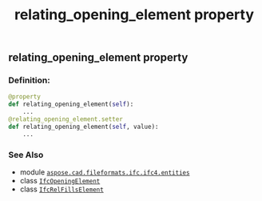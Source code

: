 ﻿---
title: relating_opening_element property
second_title: Aspose.CAD for Python via .NET API References
description: 
type: docs
weight: 110
url: /python-net/aspose.cad.fileformats.ifc.ifc4.entities/ifcrelfillselement/relating_opening_element/
is_root: false
---

## relating_opening_element property

### Definition:
```python
@property
def relating_opening_element(self):
    ...
@relating_opening_element.setter
def relating_opening_element(self, value):
    ...
```

### See Also
* module [`aspose.cad.fileformats.ifc.ifc4.entities`](../../)
* class [`IfcOpeningElement`](/cad/python-net/aspose.cad.fileformats.ifc.ifc4.entities/ifcopeningelement)
* class [`IfcRelFillsElement`](/cad/python-net/aspose.cad.fileformats.ifc.ifc4.entities/ifcrelfillselement)
